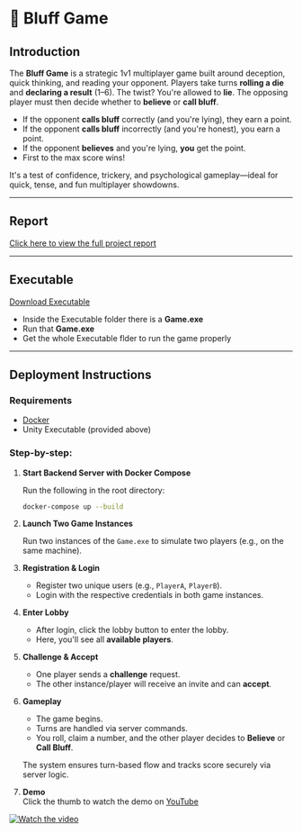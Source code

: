 # 🎲 Bluff Game

## Introduction

The **Bluff Game** is a strategic 1v1 multiplayer game built around deception, quick thinking, and reading your opponent. Players take turns **rolling a die** and **declaring a result** (1–6). The twist? You're allowed to **lie**. The opposing player must then decide whether to **believe** or **call bluff**.

* If the opponent **calls bluff** correctly (and you're lying), they earn a point.
* If the opponent **calls bluff** incorrectly (and you're honest), you earn a point.
* If the opponent **believes** and you're lying, **you** get the point.
* First to the max score wins!

It's a test of confidence, trickery, and psychological gameplay—ideal for quick, tense, and fun multiplayer showdowns.

---

## Report

[Click here to view the full project report](/Documentation/Bulff%20Game_Final%20Report.pdf) <!-- Replace with actual link -->

---

## Executable

[Download Executable](/Executable) <!-- Replace with actual link -->
- Inside the Executable folder there is a **Game.exe**
- Run that **Game.exe**
- Get the whole Executable flder to run the game properly

---

## Deployment Instructions

### Requirements

* [Docker](https://www.docker.com/)
* Unity Executable (provided above)

### Step-by-step:

1. **Start Backend Server with Docker Compose**

   Run the following in the root directory:

   ```bash
   docker-compose up --build
   ```

2. **Launch Two Game Instances**

   Run two instances of the `Game.exe` to simulate two players (e.g., on the same machine).

3. **Registration & Login**

   * Register two unique users (e.g., `PlayerA`, `PlayerB`).
   * Login with the respective credentials in both game instances.

4. **Enter Lobby**

   * After login, click the lobby button to enter the lobby.
   * Here, you'll see all **available players**.

5. **Challenge & Accept**

   * One player sends a **challenge** request.
   * The other instance/player will receive an invite and can **accept**.

6. **Gameplay**

   * The game begins.
   * Turns are handled via server commands.
   * You roll, claim a number, and the other player decides to **Believe** or **Call Bluff**.

   The system ensures turn-based flow and tracks score securely via server logic.


6. **Demo**  
Click the thumb to watch the demo on [YouTube](https://www.youtube.com/watch?v=3lEFldGMXjo)

[![Watch the video](https://img.youtube.com/vi/3lEFldGMXjo/0.jpg)](https://www.youtube.com/watch?v=3lEFldGMXjo)


